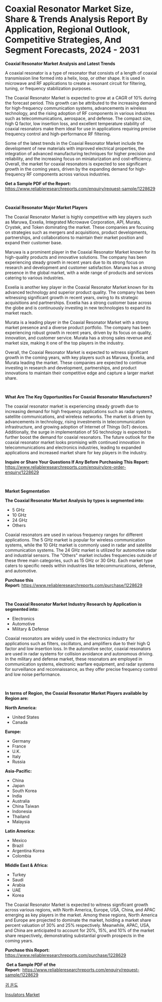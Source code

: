 <p><h1>Coaxial Resonator Market Size, Share & Trends Analysis Report By Application, Regional Outlook, Competitive Strategies, And Segment Forecasts, 2024 - 2031</h1></p><p><strong>Coaxial Resonator Market Analysis and Latest Trends</strong></p>
<p><p>A coaxial resonator is a type of resonator that consists of a length of coaxial transmission line formed into a helix, loop, or other shape. It is used in microwave and RF applications to create a resonant circuit for filtering, tuning, or frequency stabilization purposes.</p><p>The Coaxial Resonator Market is expected to grow at a CAGR of 10% during the forecast period. This growth can be attributed to the increasing demand for high-frequency communication systems, advancements in wireless technology, and the rising adoption of RF components in various industries such as telecommunications, aerospace, and defense. The compact size, high Q factor, low insertion loss, and excellent temperature stability of coaxial resonators make them ideal for use in applications requiring precise frequency control and high-performance RF filtering.</p><p>Some of the latest trends in the Coaxial Resonator Market include the development of new materials with improved electrical properties, the integration of advanced manufacturing techniques for higher precision and reliability, and the increasing focus on miniaturization and cost-efficiency. Overall, the market for coaxial resonators is expected to see significant growth in the coming years, driven by the expanding demand for high-frequency RF components across various industries.</p></p>
<p><strong>Get a Sample PDF of the Report:&nbsp;</strong> <a href="https://www.reliableresearchreports.com/enquiry/request-sample/1228629">https://www.reliableresearchreports.com/enquiry/request-sample/1228629</a></p>
<p>&nbsp;</p>
<p><strong>Coaxial Resonator Major Market Players</strong></p>
<p><p>The Coaxial Resonator Market is highly competitive with key players such as Maruwa, Exxelia, Integrated Microwave Corporation, API, Murata, Crystek, and Token dominating the market. These companies are focusing on strategies such as mergers and acquisitions, product developments, partnerships, and collaborations to maintain their market position and expand their customer base.</p><p>Maruwa is a prominent player in the Coaxial Resonator Market known for its high-quality products and innovative solutions. The company has been experiencing steady growth in recent years due to its strong focus on research and development and customer satisfaction. Maruwa has a strong presence in the global market, with a wide range of products and services catering to various industries.</p><p>Exxelia is another key player in the Coaxial Resonator Market known for its advanced technology and superior product quality. The company has been witnessing significant growth in recent years, owing to its strategic acquisitions and partnerships. Exxelia has a strong customer base across the globe and is continuously investing in new technologies to expand its market reach.</p><p>Murata is a leading player in the Coaxial Resonator Market with a strong market presence and a diverse product portfolio. The company has been experiencing robust growth in recent years, driven by its focus on quality, innovation, and customer service. Murata has a strong sales revenue and market size, making it one of the top players in the industry.</p><p>Overall, the Coaxial Resonator Market is expected to witness significant growth in the coming years, with key players such as Maruwa, Exxelia, and Murata leading the market. These companies are expected to continue investing in research and development, partnerships, and product innovations to maintain their competitive edge and capture a larger market share.</p></p>
<p>&nbsp;</p>
<p><strong>What Are The Key Opportunities For Coaxial Resonator Manufacturers?</strong></p>
<p><p>The coaxial resonator market is experiencing steady growth due to increasing demand for high frequency applications such as radar systems, satellite communications, and wireless networks. The market is driven by advancements in technology, rising investments in telecommunication infrastructure, and growing adoption of Internet of Things (IoT) devices. Additionally, the surge in implementation of 5G technology is expected to further boost the demand for coaxial resonators. The future outlook for the coaxial resonator market looks promising with continued innovation in telecommunications and electronics industries, leading to expanded applications and increased market share for key players in the industry.</p></p>
<p><strong>Inquire or Share Your Questions If Any Before Purchasing This Report:</strong> <a href="https://www.reliableresearchreports.com/enquiry/pre-order-enquiry/1228629">https://www.reliableresearchreports.com/enquiry/pre-order-enquiry/1228629</a></p>
<p>&nbsp;</p>
<p><strong>Market Segmentation</strong></p>
<p><strong>The Coaxial Resonator Market Analysis by types is segmented into:</strong></p>
<p><ul><li>5 GHz</li><li>10 GHz</li><li>24 GHz</li><li>Others</li></ul></p>
<p><p>Coaxial resonators are used in various frequency ranges for different applications. The 5 GHz market is popular for wireless communication systems, while the 10 GHz market is commonly used in radar and satellite communication systems. The 24 GHz market is utilized for automotive radar and industrial sensors. The "Others" market includes frequencies outside of these three main categories, such as 15 GHz or 30 GHz. Each market type caters to specific needs within industries like telecommunications, defense, and automotive.</p></p>
<p><strong>Purchase this Report:&nbsp;</strong><a href="https://www.reliableresearchreports.com/purchase/1228629">https://www.reliableresearchreports.com/purchase/1228629</a></p>
<p>&nbsp;</p>
<p><strong>The Coaxial Resonator Market Industry Research by Application is segmented into:</strong></p>
<p><ul><li>Electronics</li><li>Automotive</li><li>Military & Defense</li></ul></p>
<p><p>Coaxial resonators are widely used in the electronics industry for applications such as filters, oscillators, and amplifiers due to their high Q factor and low insertion loss. In the automotive sector, coaxial resonators are used in radar systems for collision avoidance and autonomous driving. In the military and defense market, these resonators are employed in communication systems, electronic warfare equipment, and radar systems for surveillance and reconnaissance, as they offer precise frequency control and low noise performance.</p></p>
<p>&nbsp;</p>
<p><strong>In terms of Region, the Coaxial Resonator Market Players available by Region are:</strong></p>
<p>
    <p> <strong> North America: </strong>
        <ul>
            <li>United States</li>
            <li>Canada</li>
        </ul>
        </p> 
    <p> <strong> Europe: </strong>
        <ul>
            <li>Germany</li>
            <li>France</li>
            <li>U.K.</li>
            <li>Italy</li>
            <li>Russia</li>
        </ul>
        </p> 
    <p> <strong> Asia-Pacific: </strong>
        <ul>
            <li>China</li>
            <li>Japan</li>
            <li>South Korea</li>
            <li>India</li>
            <li>Australia</li>
            <li>China Taiwan</li>
            <li>Indonesia</li>
            <li>Thailand</li>
            <li>Malaysia</li>
        </ul>
        </p> 
    <p> <strong> Latin America: </strong>
        <ul>
            <li>Mexico</li>
            <li>Brazil</li>
            <li>Argentina Korea</li>
            <li>Colombia</li>
        </ul>
        </p> 
    <p> <strong> Middle East & Africa: </strong>
        <ul>
            <li>Turkey</li>
            <li>Saudi</li>
            <li>Arabia</li>
            <li>UAE</li>
            <li>Korea</li>
        </ul>
    </p>
    </p>
<p><p>The Coaxial Resonator Market is expected to witness significant growth across various regions, with North America, Europe, USA, China, and APAC emerging as key players in the market. Among these regions, North America and Europe are projected to dominate the market, holding a market share percent valuation of 30% and 25% respectively. Meanwhile, APAC, USA, and China are anticipated to account for 20%, 15%, and 10% of the market share respectively, demonstrating substantial growth prospects in the coming years.</p></p>
<p><strong>Purchase this Report: </strong><a href="https://www.reliableresearchreports.com/purchase/1228629">https://www.reliableresearchreports.com/purchase/1228629</a></p>
<p>&nbsp;<strong>Get a Sample PDF of the Report:&nbsp;&nbsp;</strong><a href="https://www.reliableresearchreports.com/enquiry/request-sample/1228629">https://www.reliableresearchreports.com/enquiry/request-sample/1228629</a></p>
<p><strong></strong></p>
<p><p><a href="https://github.com/xvz497517413/Market-Research-Report-List-1/blob/main/84986499139.md">귀 온도</a></p><p><a href="https://github.com/wwwkeltoum/Market-Research-Report-List-2/blob/main/insulators-market.md">Insulators Market</a></p></p>